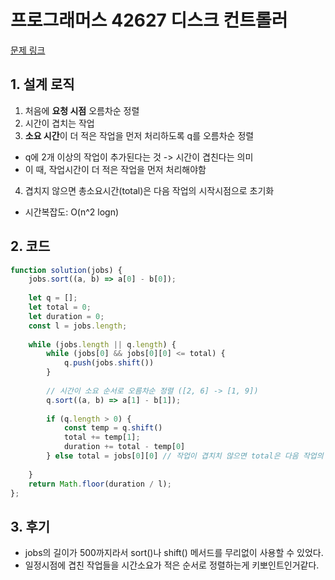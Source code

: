 # 프로그래머스 42627 디스크 컨트롤러

[문제 링크](https://programmers.co.kr/learn/courses/30/lessons/42627)

## 1. 설계 로직

1. 처음에 **요청 시점** 오름차순 정렬
2. 시간이 겹치는 작업
3. **소요 시간**이 더 적은 작업을 먼저 처리하도록 q를 오름차순 정렬
  - q에 2개 이상의 작업이 추가된다는 것 -> 시간이 겹친다는 의미
  - 이 때, 작업시간이 더 적은 작업을 먼저 처리해야함
4. 겹치지 않으면 총소요시간(total)은 다음 작업의 시작시점으로 초기화

- 시간복잡도: O(n^2 logn)


## 2. 코드

```javascript
function solution(jobs) {
    jobs.sort((a, b) => a[0] - b[0]);
    
    let q = [];
    let total = 0;
    let duration = 0;
    const l = jobs.length;
    
    while (jobs.length || q.length) {
        while (jobs[0] && jobs[0][0] <= total) {
            q.push(jobs.shift())
        }
        
        // 시간이 소요 순서로 오름차순 정렬 ([2, 6] -> [1, 9])
        q.sort((a, b) => a[1] - b[1]);
        
        if (q.length > 0) {
            const temp = q.shift()
            total += temp[1];
            duration += total - temp[0]
        } else total = jobs[0][0] // 작업이 겹치치 않으면 total은 다음 작업의 시작시점
        
    }
    return Math.floor(duration / l);
};
```

## 3. 후기
- jobs의 길이가 500까지라서 sort()나 shift() 메서드를 무리없이 사용할 수 있었다.
- 일정시점에 겹친 작업들을 시간소요가 적은 순서로 정렬하는게 키뽀인트인거같다.